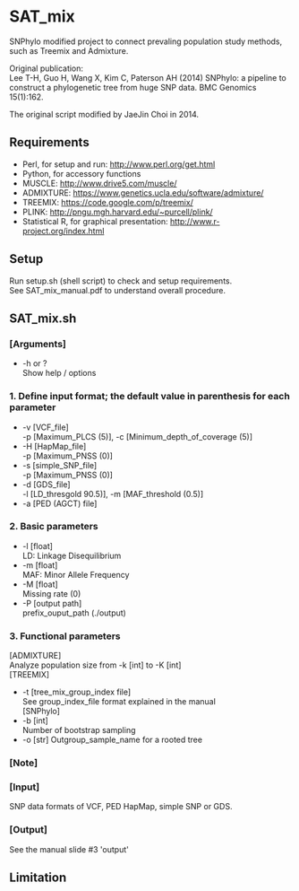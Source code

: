 # SAT_mix
SNPhylo modified project to connect prevaling population study methods, such as Treemix and Admixture.  

Original publication:  
Lee T-H, Guo H, Wang X, Kim C, Paterson AH (2014) SNPhylo: a pipeline to construct a phylogenetic tree from huge SNP data. BMC Genomics 15(1):162.  

The original script modified by JaeJin Choi in 2014.  

## Requirements  
- Perl, for setup and run: http://www.perl.org/get.html
- Python, for accessory functions
- MUSCLE: http://www.drive5.com/muscle/
- ADMIXTURE: https://www.genetics.ucla.edu/software/admixture/
- TREEMIX: https://code.google.com/p/treemix/
- PLINK: http://pngu.mgh.harvard.edu/~purcell/plink/
- Statistical R, for graphical presentation: http://www.r-project.org/index.html
  
## Setup
Run setup.sh (shell script) to check and setup requirements.  
See SAT_mix_manual.pdf to understand overall procedure.  

## SAT_mix.sh
### [Arguments]
* -h or ?  
    Show help / options  

### 1. Define input format; the default value in parenthesis for each parameter
* -v [VCF_file]  
    -p [Maximum_PLCS (5)], -c [Minimum_depth_of_coverage (5)]  
* -H [HapMap_file]  
    -p [Maximum_PNSS (0)]  
* -s [simple_SNP_file]  
    -p [Maximum_PNSS (0)]  
* -d [GDS_file]  
    -l [LD_thresgold 90.5)], -m [MAF_threshold (0.5)]
* -a [PED (AGCT) file]  


### 2. Basic parameters  
* -l [float]  
    LD: Linkage Disequilibrium  
* -m [float]  
    MAF: Minor Allele Frequency
* -M [float]  
    Missing rate (0)  
* -P [output path]  
    prefix_ouput_path (./output)  

### 3. Functional parameters  
[ADMIXTURE]  
Analyze population size from -k [int] to -K [int]  
[TREEMIX]  
* -t [tree_mix_group_index file]  
    See group_index_file format explained in the manual  
[SNPhylo]  
* -b [int]   
    Number of bootstrap sampling  
* -o [str] 
    Outgroup_sample_name for a rooted tree  

### [Note]

### [Input]
SNP data formats of VCF, PED HapMap, simple SNP or GDS.  

### [Output]
See the manual slide #3 'output'

## Limitation


